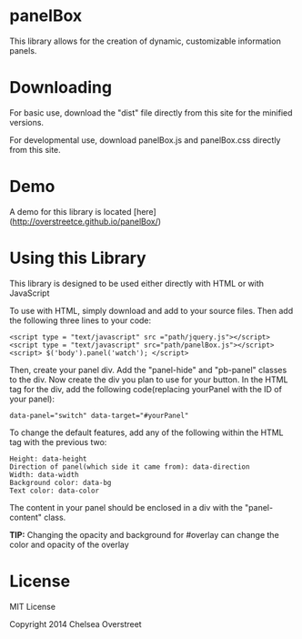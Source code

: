 panelBox
========

This library allows for the creation of dynamic, customizable information panels.

Downloading
============

For basic use, download the "dist" file directly from this site for the minified versions.

For developmental use, download panelBox.js and panelBox.css directly from this site.

Demo
=====

A demo for this library is located [here] (http://overstreetce.github.io/panelBox/)

Using this Library
===================

This library is designed to be used either directly with HTML or with JavaScript

To use with HTML, simply download and add to your source files. Then add the following three lines to your code:

    <script type = "text/javascript" src ="path/jquery.js"></script>
    <script type = "text/javascript" src="path/panelBox.js"></script>
    <script> $('body').panel('watch'); </script>

Then, create your panel div. Add the "panel-hide" and "pb-panel" classes to the div. Now create the div you plan to use for your button. In the HTML tag for the div, add the following code(replacing yourPanel with the ID of your panel):

    data-panel="switch" data-target="#yourPanel"
    
To change the default features, add any of the following within the HTML tag with the previous two:

    Height: data-height
    Direction of panel(which side it came from): data-direction
    Width: data-width
    Background color: data-bg
    Text color: data-color

The content in your panel should be enclosed in a div with the "panel-content" class.

**TIP:** Changing the opacity and background for #overlay can change the color and opacity of the overlay

License
=======

MIT License

Copyright 2014 Chelsea Overstreet
